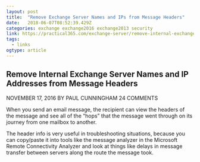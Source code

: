 ```yaml
---
layout: post 
title:  "Remove Exchange Server Names and IPs from Message Headers" 
date:   2018-06-07T08:52:39.429Z 
categories: exchange exchange2016 exchange2013 security
link: https://practical365.com/exchange-server/remove-internal-exchange-server-names-ip-addresses-message-headers/ 
tags:
  - links
ogtype: article 
---
```


## Remove Internal Exchange Server Names and IP Addresses from Message Headers
NOVEMBER 17, 2016 BY PAUL CUNNINGHAM 24 COMMENTS

When you send an email message, the recipient can view the headers of the message and see all of the “hops” that the message went through on its journey from one mailbox to another.

The header info is very useful in troubleshooting situations, because you can copy/paste it into tools like the message analyzer in the Microsoft Remote Connectivity Analyzer and look at things like delays in message transfer between servers along the route the message took.

